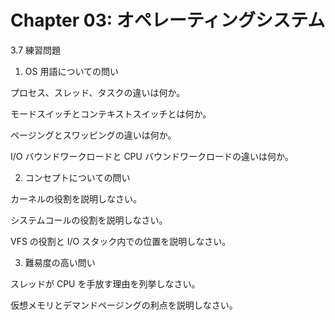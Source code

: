 # Chapter 03: オペレーティングシステム
3.7 練習問題
1. OS 用語についての問い

プロセス、スレッド、タスクの違いは何か。

モードスイッチとコンテキストスイッチとは何か。

ページングとスワッピングの違いは何か。

I/O バウンドワークロードと CPU バウンドワークロードの違いは何か。

2. コンセプトについての問い

カーネルの役割を説明しなさい。

システムコールの役割を説明しなさい。

VFS の役割と I/O スタック内での位置を説明しなさい。

3. 難易度の高い問い

スレッドが CPU を手放す理由を列挙しなさい。

仮想メモリとデマンドページングの利点を説明しなさい。